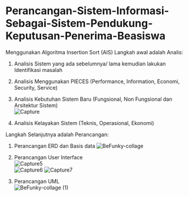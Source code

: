 # Perancangan-Sistem-Informasi-Sebagai-Sistem-Pendukung-Keputusan-Penerima-Beasiswa
Menggunakan Algoritma Insertion Sort (AIS)
Langkah awal adalah Analis:
1. Analisis Sistem yang ada sebelumnya/ lama kemudian lakukan Identifikasi masalah
2. Analisis Menggunakan PIECES (Performance, Information, Economi, Security, Service)
3. Analisis Kebutuhan Sistem Baru (Fungsional, Non Fungsional dan Arsitektur Sistem)<br>
![Capture](https://user-images.githubusercontent.com/55064831/66945005-80d9a600-f078-11e9-8c76-2aa38ff97ce9.PNG)

4. Analisis Kelayakan Sistem (Teknis, Operasional, Ekonomi)<br>

Langkah Selanjutnya adalah Perancangan:
1. Perancangan ERD dan Basis data
![BeFunky-collage](https://user-images.githubusercontent.com/55064831/66949307-78856900-f080-11e9-988f-8919f92b38f0.jpg)

3. Perancangan User Interface <br>
![Capture5](https://user-images.githubusercontent.com/55064831/66945453-46bcd400-f079-11e9-8de0-64be87190d92.PNG)<br>
![Capture6](https://user-images.githubusercontent.com/55064831/66945454-47556a80-f079-11e9-9e64-be04b367f1ab.PNG)
![Capture7](https://user-images.githubusercontent.com/55064831/66945455-47556a80-f079-11e9-9892-5f10aa425be7.PNG)<br>

4. Perancangan UML<br>
![BeFunky-collage (1)](https://user-images.githubusercontent.com/55064831/66949768-49bbc280-f081-11e9-8ca3-59a430bd7e46.jpg)
